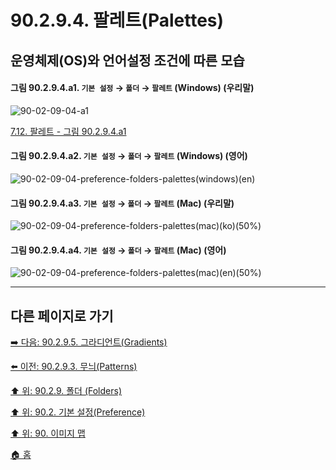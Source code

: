 # 90.2.9.4. 팔레트(Palettes)
## 운영체제(OS)와 언어설정 조건에 따른 모습

<a id="90-02-09-04-a1"></a>

#### 그림 90.2.9.4.a1. `기본 설정` → `폴더` → `팔레트` (Windows) (우리말)
![90-02-09-04-a1](https://github.com/wonder13662/gimp/assets/15767104/83e174ab-9286-40de-b1a7-8fafdfa2e8c1)

[7.12. 팔레트 - 그림 90.2.9.4.a1](./07-12-00-palettes.md#90-02-09-04-a1)

<a id="90-02-09-04-a2"></a>

#### 그림 90.2.9.4.a2. `기본 설정` → `폴더` → `팔레트` (Windows) (영어)
![90-02-09-04-preference-folders-palettes(windows)(en)](https://github.com/wonder13662/gimp/assets/15767104/92a9c95f-dc02-462f-89b4-787a0a7e5e34)

#### 그림 90.2.9.4.a3. `기본 설정` → `폴더` → `팔레트` (Mac) (우리말)
![90-02-09-04-preference-folders-palettes(mac)(ko)(50%)](https://github.com/wonder13662/gimp/assets/15767104/fc85d94f-c0af-42b5-b6c9-37c8659d10f7)

#### 그림 90.2.9.4.a4. `기본 설정` → `폴더` → `팔레트` (Mac) (영어)
![90-02-09-04-preference-folders-palettes(mac)(en)(50%)](https://github.com/wonder13662/gimp/assets/15767104/f4b2ee4e-0f93-4b84-97d3-fc2974eaec91)

***

## 다른 페이지로 가기

[➡️ 다음: 90.2.9.5. 그라디언트(Gradients)](./90-02-09-05-gradients.md)

[⬅️ 이전: 90.2.9.3. 무늬(Patterns)](./90-02-09-03-patterns.md)

[⬆️ 위: 90.2.9. 폴더 (Folders)](./90-02-09-00-folders.md)

[⬆️ 위: 90.2. 기본 설정(Preference)](./90-02-00-preference.md)

[⬆️ 위: 90. 이미지 맵](./90-00-image-map.md)

[🏠 홈](./00-home.md)
